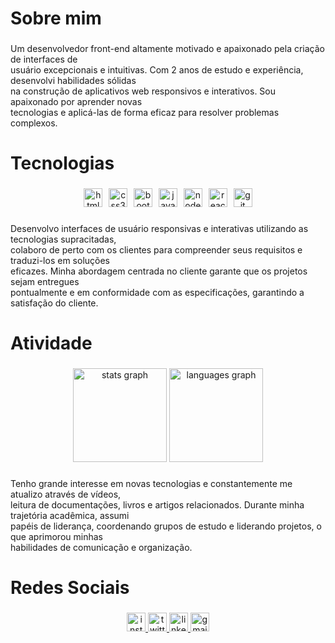 <h1 align="left">Sobre mim</h1>

###

<p align="left">Um desenvolvedor front-end altamente motivado e apaixonado pela criação de interfaces de <br>usuário excepcionais e intuitivas. Com 2 anos de estudo e experiência, desenvolvi habilidades sólidas <br>na construção de aplicativos web responsivos e interativos. Sou apaixonado por aprender novas <br>tecnologias e aplicá-las de forma eficaz para resolver problemas complexos.</p>

###

<h1 align="left">Tecnologias</h1>

###

<div align="center">
  <img src="https://img.shields.io/badge/HTML5-E34F26?logo=html5&logoColor=white&style=for-the-badge" height="30" alt="html5 logo"  />
  <img width="2" />
  <img src="https://img.shields.io/badge/CSS3-1572B6?logo=css3&logoColor=white&style=for-the-badge" height="30" alt="css3 logo"  />
  <img width="2" />
  <img src="https://img.shields.io/badge/Bootstrap-7952B3?logo=bootstrap&logoColor=white&style=for-the-badge" height="30" alt="bootstrap logo"  />
  <img width="2" />
  <img src="https://img.shields.io/badge/JavaScript-F7DF1E?logo=javascript&logoColor=black&style=for-the-badge" height="30" alt="javascript logo"  />
  <img width="2" />
  <img src="https://img.shields.io/badge/Node.js-339933?logo=nodedotjs&logoColor=white&style=for-the-badge" height="30" alt="nodejs logo"  />
  <img width="2" />
  <img src="https://img.shields.io/badge/React-61DAFB?logo=react&logoColor=black&style=for-the-badge" height="30" alt="react logo"  />
  <img width="2" />
  <img src="https://img.shields.io/badge/Git-F05032?logo=git&logoColor=white&style=for-the-badge" height="30" alt="git logo"  />
</div>

###

<p align="left">Desenvolvo interfaces de usuário responsivas e interativas utilizando as tecnologias supracitadas, <br>colaboro de perto com os clientes para compreender seus requisitos e traduzi-los em soluções <br>eficazes. Minha abordagem centrada no cliente garante que os projetos sejam entregues <br>pontualmente e em conformidade com as especificações, garantindo a satisfação do cliente.</p>

###

<h1 align="left">Atividade</h1>

###

<div align="center">
  <img src="https://github-readme-stats.vercel.app/api?username=alessaocarvalho&hide_title=false&hide_rank=false&show_icons=true&include_all_commits=true&count_private=true&disable_animations=false&theme=dark&locale=pt-br&hide_border=false&order=1" height="150" alt="stats graph"  />
  <img src="https://github-readme-stats.vercel.app/api/top-langs?username=alessaocarvalho&locale=pt-br&hide_title=false&layout=compact&card_width=320&langs_count=5&theme=dark&hide_border=false&order=2" height="150" alt="languages graph"  />
</div>

###

<p align="left">Tenho grande interesse em novas tecnologias e constantemente me atualizo através de vídeos, <br>leitura de documentações, livros e artigos relacionados. Durante minha trajetória acadêmica, assumi <br>papéis de liderança, coordenando grupos de estudo e liderando projetos, o que aprimorou minhas <br>habilidades de comunicação e organização.</p>

###

<h1 align="left">Redes Sociais</h1>

###

<div align="center">
  <a href="https://www.instagram.com/alissoncarv4lho/" target="_blank">
    <img src="https://img.shields.io/static/v1?message=Instagram&logo=instagram&label=&color=E4405F&logoColor=white&labelColor=&style=for-the-badge" height="30" alt="instagram logo"  />
  </a>
  <a href="https://www.twitter.com/alissoncarv4lho/" target="_blank">
    <img src="https://img.shields.io/static/v1?message=Twitch&logo=twitch&label=&color=9146FF&logoColor=white&labelColor=&style=for-the-badge" height="30" alt="twitter logo"  />
  </a>
  <a href="https://linkedin.com/in/alissoncarv4lho" target="_blank">
    <img src="https://img.shields.io/static/v1?message=LinkedIn&logo=linkedin&label=&color=0077B5&logoColor=white&labelColor=&style=for-the-badge" height="30" alt="linkedin logo"  />
  </a>
  <a href="mailto:alissonanderson2013@gmail.com" target="_blank">
    <img src="https://img.shields.io/static/v1?message=Gmail&logo=gmail&label=&color=D14836&logoColor=white&labelColor=&style=for-the-badge" height="30" alt="gmail logo"  />
  </a>
</div>

###
